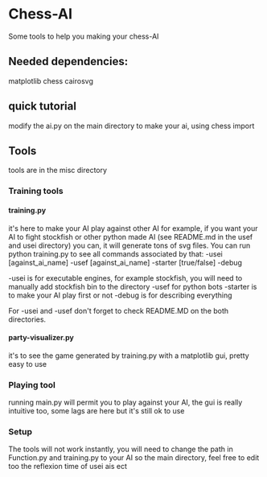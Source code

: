 # Chess-AI

Some tools to help you making your chess-AI

## Needed dependencies:
matplotlib
chess
cairosvg

## quick tutorial
modify the ai.py on the main directory to make your ai, using chess import

## Tools
tools are in the misc directory
### Training tools
#### training.py 
it's here to make your AI play against other AI for example, if you want your AI to fight stockfish or other python made AI (see README.md in the usef and usei directory) you can, it will generate tons of svg files.
You can run python training.py to see all commands associated by that:
-usei [against_ai_name]
-usef [against_ai_name]
-starter [true/false]
-debug

-usei is for executable engines, for example stockfish, you will need to manually add stockfish bin to the directory
-usef for python bots
-starter is to make your AI play first or not
-debug is for describing everything

For -usei and -usef don't forget to check README.MD on the both directories.

#### party-visualizer.py
it's to see the game generated by training.py with a matplotlib gui, pretty easy to use

### Playing tool
running main.py will permit you to play against your AI, the gui is really intuitive too, some lags are here but it's still ok to use

### Setup
The tools will not work instantly, you will need to change the path in Function.py and training.py to your AI so the main directory, feel free to edit too the reflexion time of usei ais ect
